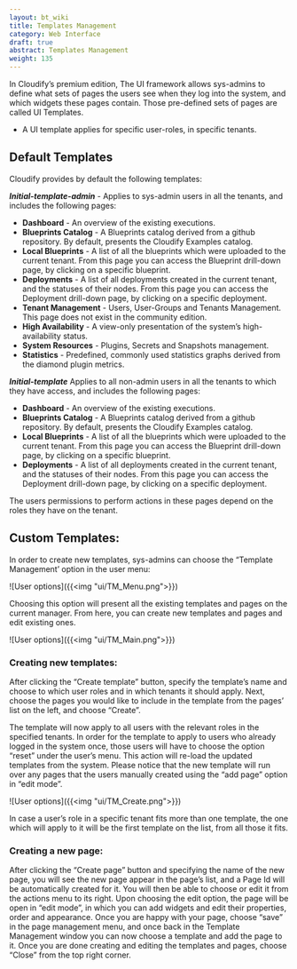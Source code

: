 ```yaml
---
layout: bt_wiki
title: Templates Management
category: Web Interface
draft: true
abstract: Templates Management
weight: 135
---
```


In Cloudify’s premium edition, The UI framework allows sys-admins to define what sets of pages the users see when they log into the system, and which widgets these pages contain. Those pre-defined sets of pages are called UI Templates. 

* A UI template applies for specific user-roles, in specific tenants.


## Default Templates
Cloudify provides by default the following templates: 

***Initial-template-admin*** - Applies to sys-admin users in all the tenants, and includes the following pages: 
* **Dashboard**  - An overview of the existing executions. 
* **Blueprints Catalog** - A Blueprints catalog derived from a github repository. By default, presents the Cloudify Examples catalog. 
* **Local Blueprints** - A list of all the blueprints which were uploaded to the current tenant.  From this page you can access the Blueprint drill-down page, by clicking on a specific blueprint.  
* **Deployments** - A list of all deployments created in the current tenant, and the statuses of their nodes. From this page you can access the Deployment drill-down page, by clicking on a specific deployment. 
* **Tenant Management** - Users, User-Groups and Tenants Management. This page does not exist in the community edition. 
* **High Availability** - A view-only presentation of the system’s high-availability status. 
* **System Resources** - Plugins, Secrets and Snapshots management. 
* **Statistics** - Predefined, commonly used statistics graphs derived from the diamond plugin metrics. 


***Initial-template***
Applies to all non-admin users in all the tenants to which they have access, and includes the following pages: 

* **Dashboard**  - An overview of the existing executions. 
* **Blueprints Catalog** - A Blueprints catalog derived from a github repository. By default, presents the Cloudify Examples catalog. 
* **Local Blueprints** - A list of all the blueprints which were uploaded to the current tenant.  From this page you can access the Blueprint drill-down page, by clicking on a specific blueprint.   
* **Deployments** - A list of all deployments created in the current tenant, and the statuses of their nodes. From this page you can access the Deployment drill-down page, by clicking on a specific deployment. 


The users permissions to perform actions in these pages depend on the roles they have on the tenant.



## Custom Templates:
In order to create new templates, sys-admins can choose the “Template Management’ option in the user menu: 

![User options]({{<img "ui/TM_Menu.png">}})

Choosing this option will present all the existing templates and pages on the current manager. From here, you can create new templates and pages and edit existing ones.  

![User options]({{<img "ui/TM_Main.png">}})


### Creating new templates:

After clicking the “Create template” button, specify the template’s name and choose to which user roles and in which tenants it should apply. 
Next, choose the pages you would like to include in the template from the pages’ list on the left, and choose “Create”. 

The template will now apply to all users with the relevant roles in the specified tenants. 
In order for the template to apply to users who already logged in the system once, those users will have to choose the option “reset” under the user’s menu. This action will re-load the updated templates from the system. Please notice that the new template will run over any pages that the users manually created using the “add page” option in “edit mode”. 


![User options]({{<img "ui/TM_Create.png">}})

In case a user’s role in a specific tenant fits more than one template, the one which will apply to it will be the first template on the list, from all those it fits.

### Creating a new page:

After clicking the “Create page”  button and specifying the name of the new page, you will see the new page appear in the page’s list, and a Page Id will be automatically created for it. You will then be able to choose or edit it from the actions menu to its right. 
Upon choosing the edit option, the page will be open in “edit mode”, in which you can add widgets and edit their properties, order and appearance.
Once you are happy with your page, choose “save” in the page management menu, and once back in the Template Management window you can now choose a template and add the page to it. 
Once  you are done creating and editing the templates and pages, choose “Close” from the top right corner. 


